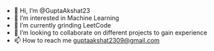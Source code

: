 - 👋 Hi, I’m @GuptaAkshat23
- 👀 I’m interested in Machine Learning
- 🌱 I’m currently grinding LeetCode
- 💞️ I’m looking to collaborate on different projects to gain experience
- 📫 How to reach me guptaakshat2309@gmail.com

<!---
GuptaAkshat23/GuptaAkshat23 is a ✨ special ✨ repository because its `README.md` (this file) appears on your GitHub profile.
You can click the Preview link to take a look at your changes.
--->
